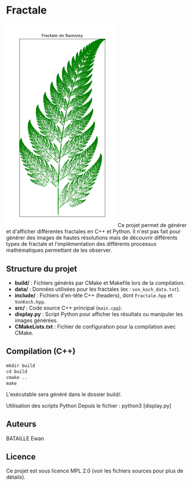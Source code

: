 # Fractale
<img src="image/Fractale_de_Barnsley.png" alt="Exemple de fractale" width="300"/>
Ce projet permet de générer et d'afficher différentes fractales en C++ et Python. Il n'est pas fait pour générer des images de hautes résolutions mais de découvrir différents types de fractale et l'implémentation des différents processus mathématiques permettant de les observer.

## Structure du projet

- **build/** : Fichiers générés par CMake et Makefile lors de la compilation.
- **data/** : Données utilisées pour les fractales (ex : `von_koch_data.txt`).
- **include/** : Fichiers d'en-tête C++ (headers), dont `Fractale.hpp` et `VonKoch.hpp`.
- **src/** : Code source C++ principal (`main.cpp`).
- **display.py** : Script Python pour afficher les résultats ou manipuler les images générées.
- **CMakeLists.txt** : Fichier de configuration pour la compilation avec CMake.

## Compilation (C++)
```
mkdir build
cd build
cmake ..
make
```
L'exécutable sera généré dans le dossier build/.

Utilisation des scripts Python
Depuis le fichier :
python3 [display.py]

## Auteurs
BATAILLE Ewan

## Licence
Ce projet est sous licence MPL 2.0 (voir les fichiers sources pour plus de détails).